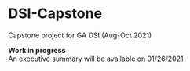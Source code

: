 # DSI-Capstone
Capstone project for GA DSI (Aug-Oct 2021)

**Work in progress**  
  An executive summary will be available on 01/26/2021
